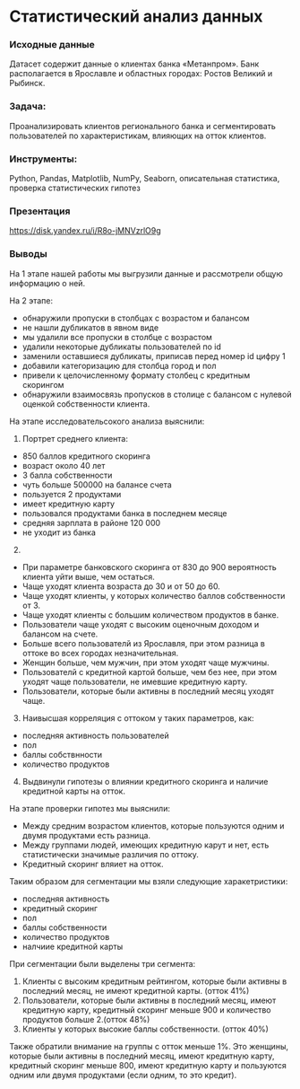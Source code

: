 # Статистический анализ данных
### Исходные данные 
Датасет содержит данные о клиентах банка «Метанпром». Банк располагается в Ярославле и областных городах: Ростов Великий и Рыбинск.

### Задача: 
Проанализировать клиентов регионального банка и сегментировать пользователей по характеристикам, влияющих на отток клиентов.

### Инструменты: 
Python, Pandas, Matplotlib, NumPy, Seaborn, описательная статистика, проверка статистических гипотез

### Презентация
https://disk.yandex.ru/i/R8o-jMNVzrlO9g

### Выводы
На 1 этапе нашей работы мы выгрузили данные и рассмотрели общую информацию о ней.

На 2 этапе:
- обнаружили пропуски в столбцах с возрастом и балансом
- не нашли дубликатов в явном виде
- мы удалили все пропуски в столбце с возрастом
- удалили некоторые дубликаты пользователей по id
- заменили оставшиеся дубликаты, приписав перед номер id цифру 1
- добавили категоризацию для столбца город и пол
- привели к целочисленному формату столбец с кредитным скорингом
- обнаружили взаимосвязь пропусков в столице с балансом с нулевой оценкой собственности клиента.


На этапе исследовательсокого анализа выяснили:
1. Портрет среднего клиента:
- 850 баллов кредитного скоринга
- возраст около 40 лет
- 3 балла собственности
- чуть больше 500000 на балансе счета
- пользуется 2 продуктами
- имеет кредитную карту
- пользовался продуктами банка в последнем месяце
- средняя зарплата в районе 120 000
- не уходит из банка
2. 
- При параметре банковского скоринга от 830 до 900 вероятность клиента уйти выше, чем остаться.
- Чаще уходят клиента возраста до 30 и от 50 до 60.
- Чаще уходят клиенты, у которых количество баллов собственности от 3.
- Чаще уходят клиенты с большим количеством продуктов в банке.
- Пользователи чаще уходят с высоким оценочным доходом и балансом на счете.
- Больше всего пользователй из Ярославля, при этом разница в оттоке во всех городах незначительная.
- Женщин больше, чем мужчин, при этом уходят чаще мужчины.
- Пользователй с кредитной картой больше, чем без нее, при этом уходят чаще пользователи, не имевшие кредитную карту.
- Пользователи, которые были активны в последний месяц уходят чаще.
3. Наивысшая корреляция с оттоком у таких параметров, как:
- последняя активноcть пользователей
- пол
- баллы собствнности
- количество продуктов
4. Выдвинули гипотезы о влиянии кредитного скоринга и наличие кредитной карты на отток.

На этапе проверки гипотез мы выяснили:
- Между средним возрастом клиентов, которые пользуются одним и двумя продуктами есть разница.
- Между группами людей, имеющих кредитную карут и нет, есть статистически значимые различия по оттоку.
- Кредитный скоринг вляиет на отток.

Таким образом для сегментации мы взяли следующие харакетристики:
- последняя активноcть
- кредитный скоринг
- пол
- баллы собственности
- количество продуктов
- налчиие кредитной карты

При сегментации были выделены три сегмента:
1. Клиенты с высоким кредитным рейтингом, которые были активны в последний месяц, не имеют кредитной карты. (отток 41%)
2. Пользователи, которые были активны в последний месяц, имеют кредитную карту, кредитный скоринг меньше 900 и количество продуктов больше 2.(отток 48%)
3. Клиенты у которых высокие баллы собственности. (отток 40%)

Также обратили внимание на группы с отток меньше 1%. Это женщины, которые были активны в последний месяц, имеют кредитную карту, кредитный скоринг меньше 800, имеют кредитную карту и пользуются одним или двумя продуктами (если одним, то это кредит).
